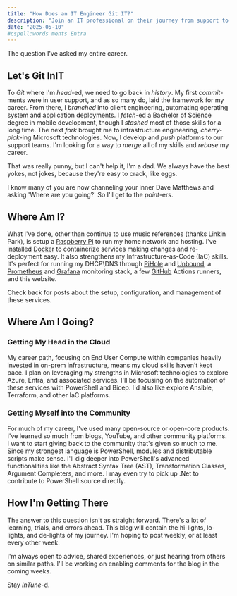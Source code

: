 ```yaml
---
title: "How Does an IT Engineer Git IT?"
description: "Join an IT professional on their journey from support to engineer and beyond."
date: "2025-05-10"
#cspell:words ments Entra
---
```


The question I've asked my entire career.

## Let's Git InIT

To *Git* where I'm *head*-ed, we need to go back in *history*. My first *commit*-ments were in user support, and as so many do, laid the framework for my career. From there, I *branched* into client engineering, automating operating system and application deployments. I *fetch*-ed a Bachelor of Science degree in mobile development, though I *stashed* most of those skills for a long time. The next *fork* brought me to infrastructure engineering, *cherry-pick*-ing Microsoft technologies. Now, I develop and *push* platforms to our support teams. I'm looking for a way to *merge* all of my skills and *rebase* my career.

That was really punny, but I can't help it, I'm a dad. We always have the best yokes, not jokes, because they're easy to crack, like eggs.

I know many of you are now channeling your inner Dave Matthews and asking 'Where are you going?' So I'll get to the *point*-ers.

## Where Am I?

What I've done, other than continue to use music references (thanks Linkin Park), is setup a [Raspberry Pi](https://www.raspberrypi.com/) to run my home network and hosting. I've installed [Docker](https://www.docker.com/) to containerize services making changes and re-deployment easy. It also strengthens my Infrastructure-as-Code (IaC) skills. It's perfect for running my DHCP\DNS through [PiHole](https://pi-hole.net/) and [Unbound](https://www.nlnetlabs.nl/projects/unbound/about/), a [Prometheus](https://prometheus.io/) and [Grafana](https://grafana.com/) monitoring stack, a few [GitHub](https://github.com/) Actions runners, and this website.

Check back for posts about the setup, configuration, and management of these services.

## Where Am I Going?

### Getting My Head in the Cloud

My career path, focusing on End User Compute within companies heavily invested in on-prem infrastructure, means my cloud skills haven't kept pace. I plan on leveraging my strengths in Microsoft technologies to explore Azure, Entra, and associated services. I'll be focusing on the automation of these services with PowerShell and Bicep. I'd also like explore Ansible, Terraform, and other IaC platforms.

### Getting Myself into the Community

For much of my career, I've used many open-source or open-core products. I've learned so much from blogs, YouTube, and other community platforms. I want to start giving back to the community that's given so much to me. Since my strongest language is PowerShell, modules and distributable scripts make sense. I'll dig deeper into PowerShell's advanced functionalities like the Abstract Syntax Tree (AST), Transformation Classes, Argument Completers, and more. I may even try to pick up .Net to contribute to PowerShell source directly.

## How I'm Getting There

The answer to this question isn't as straight forward. There's a lot of learning, trials, and errors ahead. This blog will contain the hi-lights, lo-lights, and de-lights of my journey. I'm hoping to post weekly, or at least every other week.

I'm always open to advice, shared experiences, or just hearing from others on similar paths. I'll be working on enabling comments for the blog in the coming weeks.

Stay *InTune*-d.

